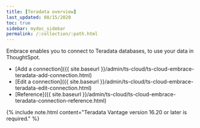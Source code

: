 ```yaml
---
title: [Teradata overview]
last_updated: 08/15/2020
toc: true
sidebar: mydoc_sidebar
permalink: /:collection/:path.html
---
```

Embrace enables you to connect to Teradata databases, to use your data in ThoughtSpot.

- [Add a connection]({{ site.baseurl }}/admin/ts-cloud/ts-cloud-embrace-teradata-add-connection.html)
- [Edit a connection]({{ site.baseurl }}/admin/ts-cloud/ts-cloud-embrace-teradata-edit-connection.html)
- [Reference]({{ site.baseurl }}/admin/ts-cloud/ts-cloud-embrace-teradata-connection-reference.html)

{% include note.html content="Teradata Vantage version 16.20 or later is required." %}

